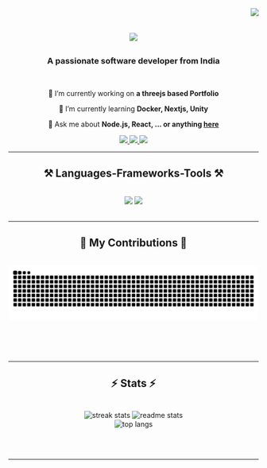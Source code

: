 <img align="right" src="https://visitor-badge.laobi.icu/badge?page_id=idk-mr4tyunjay.idk-mr4tyunjay" />

<h1 align="center">
    <img src="https://readme-typing-svg.herokuapp.com/?font=Righteous&size=35&center=true&vCenter=true&width=500&height=70&duration=4000&lines=Hi+There!+👋;+I'm+Mruthunjay!;" />
</h1>

<h3 align="center">A passionate software developer from India</h3>

<br/>

<div align="center">
 
 🔭 I’m currently working on **a threejs based Portfolio**
 
 🌱 I’m currently learning **Docker, Nextjs, Unity**

💬 Ask me about **Node.js, React, ... or anything [here](https://github.com/idk-mr4tyunjay/idk-mr4tyunjay/issues)**



 </div>
 
<div align="center"> 
  <a href="mailto:mruthunjaysingh12@gmail.com">
    <img src="https://img.shields.io/badge/Gmail-333333?style=for-the-badge&logo=gmail&logoColor=red" />
  </a>
  <a href="https://www.linkedin.com/in/mruthunjayp/" target="_blank">
    <img src="https://img.shields.io/badge/LinkedIn-0077B5?style=for-the-badge&logo=linkedin&logoColor=white" target="_blank" />
  </a>
  <a href="https://idk-mr4tyunjay.github.io" target="_blank">
     <img src="https://img.shields.io/badge/Portfolio-FF5722?style=for-the-badge&logo=todoist&logoColor=white" target="_blank" /> <!-- sqlite, safari, google-chrome are other good icon options -->
  </a>
</div>

 <hr/>
 
<h2 align="center">⚒️ Languages-Frameworks-Tools ⚒️</h2>
<br/>
<div align="center">
    <img src="https://skillicons.dev/icons?i=html,css,tailwind,git,github,notion,figma,docker,blender,postman,webpack,neovim" />
    <img src="https://skillicons.dev/icons?i=javascript,typescript,mongodb,express,react,nodejs,nextjs,threejs,python,java,linux" /><br>
</div>

<br/>
<hr/>

<div align="center">
  <h2>🐍 My Contributions 🐍</h2>
  <br>
  <img alt="snake eating my contributions" src="https://raw.githubusercontent.com/idk-mr4tyunjay/idk-mr4tyunjay/output/github-contribution-grid-snake.svg" />
  
  <br/><br/><br/>
</div>

<hr/>

<h2 align="center">⚡ Stats ⚡</h2>
<br>
<div align=center>
  <img width=390 src="https://github-readme-streak-stats.herokuapp.com/?user=idk-mr4tyunjay&theme=dark&hide_border=true" alt="streak stats"/>
  <img width=390 src="https://github-readme-stats.vercel.app/api?username=idk-mr4tyunjay&theme=dark&show_icons=true&hide_border=true&count_private=true" alt="readme stats" />
  <br/>
  <img width=390 align="center" src="https://github-readme-stats.vercel.app/api/top-langs/?username=idk-mr4tyunjay&theme=dark&show_icons=true&hide_border=true&layout=compact" alt="top langs" />
</div>

<br/><br/>

<hr/>

<br/>
